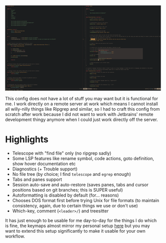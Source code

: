 ![Screenshot](./screenshot.png)

This config does not have a lot of stuff you may want but it is functional for me. I work directly on a remote server at work which means I cannot install all willy-nilly things like Ripgrep and similar, so I had to craft this config from scratch after work because I did not want to work with Jetbrains' remote development thingy anymore when I could just work directly off the server.

# Highlights

- Telescope with "find file" only (no ripgrep sadly)
- Some LSP features like rename symbol, code actions, goto definition, show hover documentation etc
- Diagnostics (+ Trouble support)
- No file tree (by choice; I find `telescope` and `egrep` enough)
- Tabs and panes support
- Session auto-save and auto-restore (saves panes, tabs and cursor positions based on git branches; this is SUPER useful)
- Autoformatting is disabled by default (for... reasons)
- Chooses DOS format first before trying Unix for file formats (to maintain consistency, again, due to certain things we use or don't use)
- Which-key, comment (`<leader>/`) and treesitter

It has just enough to be usable for me day-to-day for the things I do which is fine, the keymaps almost mirror my personal setup [here](https://github.com/aosasona/personal.nvim) but you may want to extend this setup significantly to make it usable for your own workflow.
